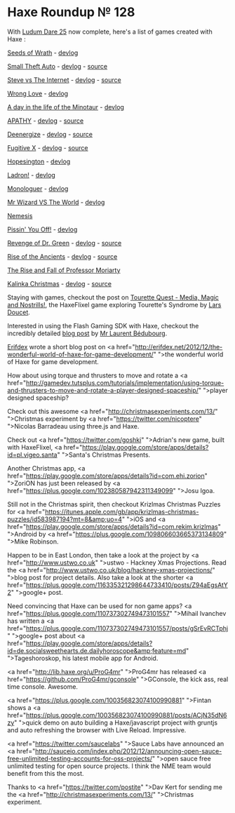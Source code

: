 [_template]: roundup.html
# Haxe Roundup № 128

With [Ludum Dare 25][link 1] now complete, here's a list of games created with Haxe :

[Seeds of Wrath][link 2] - [devlog][link 3]

[Small Theft Auto][link 4] - [devlog][link 5] - [source][link 6]

[Steve vs The Internet][link 7] - [devlog][link 8] - [source][link 9]

[Wrong Love][link 10] - [devlog][link 11]

[A day in the life of the Minotaur][link 12] - [devlog][link 13]

[APATHY][link 14] - [devlog][link 15] - [source][link 16]

[Deenergize][link 17] - [devlog][link 18] - [source][link 19]

[Fugitive X][link 20] - [devlog][link 21] - [source][link 22]

[Hopesington][link 23] - [devlog][link 24]

[Ladron!][link 25] - [devlog][link 26]

[Monologuer][link 27] - [devlog][link 28]

[Mr Wizard VS The World][link 29] - [devlog][link 30]

[Nemesis][link 31]

[Pissin' You Off!][link 32] - [devlog][link 33]

[Revenge of Dr. Green][link 34] - [devlog][link 35] - [source][link 36]

[Rise of the Ancients][link 37] - [devlog][link 38] - [source][link 39]

[The Rise and Fall of Professor Moriarty][link 40]

[Kalinka Christmas][link 41] - [devlog][link 42] - [source][link 43]

Staying with games, checkout the post on [Tourette Quest - Media, Magic and Nostrills!][link 44], the HaxeFlixel game exploring Tourette's Syndrome by [Lars Doucet][link 45].

Interested in using the Flash Gaming SDK with Haxe, checkout the incredibly detailed [blog post][link 46] by [Mr Laurent Bédubourg][link 47].

[Erifdex][link 48] wrote a short blog post on <a href="http://erifdex.net/2012/12/the-wonderful-world-of-haxe-for-game-development/" ">the wonderful world of Haxe for game development</a>.

How about using torque and thrusters to move and rotate a <a href="http://gamedev.tutsplus.com/tutorials/implementation/using-torque-and-thrusters-to-move-and-rotate-a-player-designed-spaceship/" ">player designed spaceship</a>?

Check out this awesome <a href="http://christmasexperiments.com/13/" ">Christmas experiment</a> by <a href="https://twitter.com/nicoptere" ">Nicolas Barradeau</a> using three.js and Haxe.

Check out <a href="https://twitter.com/goshki" ">Adrian's</a> new game, built with HaxeFlixel, <a href="https://play.google.com/store/apps/details?id=pl.vigeo.santa" ">Santa's Christmas Presents</a>.

Another Christmas app, <a href="https://play.google.com/store/apps/details?id=com.ehi.zorion" ">ZoriON</a> has just been released by <a href="https://plus.google.com/102380587942311349099" ">Josu Igoa</a>.

Still not in the Christmas spirit, then checkout Krizlmas Christmas Puzzles for <a href="https://itunes.apple.com/gb/app/krizlmas-christmas-puzzles/id583987194?mt=8&amp;uo=4" ">iOS</a> and <a href="https://play.google.com/store/apps/details?id=com.rekim.krizlmas" ">Android</a> by <a href="https://plus.google.com/109806603665373134809" ">Mike Robinson</a>.

Happen to be in East London, then take a look at the project by <a href="http://www.ustwo.co.uk" ">ustwo</a> -  Hackney Xmas Projections. Read the <a href="http://www.ustwo.co.uk/blog/hackney-xmas-projections/" ">blog post</a> for project details. Also take a look at the shorter <a href="https://plus.google.com/116335321298644733410/posts/Z94aEgsAtY2" ">google+ post</a>.

Need convincing that Haxe can be used for non game apps? <a href="https://plus.google.com/110737302749473101557" ">Mihail Ivanchev</a> has written a <a href="https://plus.google.com/110737302749473101557/posts/gSrEvRCTphj" ">google+ post</a> about <a href="https://play.google.com/store/apps/details?id=de.socialsweethearts.de.dailyhoroscope&amp;feature=md" ">Tageshoroskop</a>, his latest mobile app for Android.

<a href="http://lib.haxe.org/u/ProG4mr" ">ProG4mr</a> has released <a href="https://github.com/ProG4mr/gconsole" ">GConsole</a>, the kick ass, real time console. Awesome.

<a href="https://plus.google.com/100356823074100990881" ">Fintan</a> shows a <a href="https://plus.google.com/100356823074100990881/posts/ACjN35dN6zy" ">quick demo on auto building</a> a Haxe/javascript project with gruntjs and auto refreshing the browser with Live Reload. Impressive.

<a href="https://twitter.com/saucelabs" ">Sauce Labs</a> have announced an <a href="http://sauceio.com/index.php/2012/12/announcing-open-sauce-free-unlimited-testing-accounts-for-oss-projects/" ">open sauce</a> free unlimited testing for open source projects. I think the NME team would benefit from this the most.

Thanks to <a href="https://twitter.com/postite" ">Dav Kert</a> for sending me the <a href="http://christmasexperiments.com/13/" ">Christmas experiment</a>.

[link 1]: http://www.ludumdare.com/compo/ "Ludum Dare 25"
[link 2]: http://01101101.fr/ld25/play/ "Seeds of Wrath"
[link 3]: http://01101101.fr/ld25/ "devlog"
[link 4]: http://www.ludumdare.com/compo/ludum-dare-25/?action=preview&amp;uid=8497 "Small Theft Auto"
[link 5]: http://www.ludumdare.com/compo/category/ld-25/?author_name=ncannasse "devlog"
[link 6]: http://github.com/ncannasse/ld25 "source"
[link 7]: http://www.ludumdare.com/compo/ludum-dare-25/?action=preview&amp;uid=18364 "Steve vs The Internet"
[link 8]: http://www.ludumdare.com/compo/author/tophattedcoder/ "devlog"
[link 9]: https://github.com/TopHattedCoder/ludum-dare-25 "source"
[link 10]: http://www.ludumdare.com/compo/ludum-dare-25/?action=preview&amp;uid=4506 "Wrong Love"
[link 11]: http://www.ludumdare.com/compo/category/ld-25/?author_name=cornedor "devlog"
[link 12]: http://www.ludumdare.com/compo/ludum-dare-25/?action=preview&amp;uid=2085 "A day in the life of the Minotaur"
[link 13]: http://www.ludumdare.com/compo/category/ld-25/?author_name=jfroco "devlog"
[link 14]: http://www.ludumdare.com/compo/ludum-dare-25/?action=preview&amp;uid=7263 "APATHY"
[link 15]: http://www.ludumdare.com/compo/category/ld-25/?author_name=pbdiode "devlog"
[link 16]: https://github.com/zombified/ld48-25 "source"
[link 17]: http://www.ludumdare.com/compo/ludum-dare-25/?action=preview&amp;uid=13909 "Deenergize"
[link 18]: http://www.ludumdare.com/compo/category/ld-25/?author_name=derevensky "devlog"
[link 19]: https://github.com/nka1024/de-energize "source"
[link 20]: http://www.ludumdare.com/compo/ludum-dare-25/?action=preview&amp;uid=1186 "Fugitive X"
[link 21]: http://www.ludumdare.com/compo/category/ld-25/?author_name=frosty "devlog"
[link 22]: http://fleacircusgames.com/fugitive-x/fugitive.snax "source"
[link 23]: http://www.ludumdare.com/compo/ludum-dare-25/?action=preview&amp;uid=5283 "Hopesington"
[link 24]: http://www.ludumdare.com/compo/category/ld-25/?author_name=norgg "devlog"
[link 25]: http://www.ludumdare.com/compo/ludum-dare-25/?action=preview&amp;uid=17844 "Ladron!"
[link 26]: http://www.ludumdare.com/compo/category/ld-25/?author_name=rukbotto "devlog"
[link 27]: http://www.ludumdare.com/compo/ludum-dare-25/?action=preview&amp;uid=2661 "Monologuer"
[link 28]: http://www.ludumdare.com/compo/category/ld-25/?author_name=devenger "devlog"
[link 29]: http://www.ludumdare.com/compo/ludum-dare-25/?action=preview&amp;uid=5267 "Mr Wizard VS The World"
[link 30]: http://www.ludumdare.com/compo/category/ld-25/?author_name=jacic "devlog"
[link 31]: http://www.ludumdare.com/compo/ludum-dare-25/?action=preview&amp;uid=9921 "Nemesis"
[link 32]: http://www.ludumdare.com/compo/ludum-dare-25/?action=preview&amp;uid=15244 "Pissin&#8217; You Off!"
[link 33]: http://www.ludumdare.com/compo/category/ld-25/?author_name=bereuge "devlog"
[link 34]: http://www.ludumdare.com/compo/ludum-dare-25/?action=preview&amp;uid=18291 "Revenge of Dr. Green"
[link 35]: http://www.ludumdare.com/compo/category/ld-25/?author_name=boenahhh "devlog"
[link 36]: https://github.com/boena/ld25-tables-turned "source"
[link 37]: http://www.ludumdare.com/compo/ludum-dare-25/?action=preview&amp;uid=8475 "Rise of the Ancients"
[link 38]: http://www.ludumdare.com/compo/category/ld-25/?author_name=jah2488 "devlog"
[link 39]: https://github.com/jah2488/LD25 "source"
[link 40]: http://www.ludumdare.com/compo/ludum-dare-25/?action=preview&amp;uid=19592 "The Rise and Fall of Professor Moriarty"
[link 41]: http://www.ludumdare.com/compo/ludum-dare-25/?action=preview&amp;uid=19334 "Kalinka Christmas"
[link 42]: http://www.ludumdare.com/compo/category/ld-25/?author_name=serebroff "devlog"
[link 43]: https://github.com/nulld/dl25 "source"
[link 44]: http://www.fortressofdoors.com/2012/12/tourette-quest-media-magic-and-nostrils.html "Tourette Quest - Media, Magic and Nostrills!"
[link 45]: https://twitter.com/larsiusprime "Lars Doucet"
[link 46]: http://labe.me/en/blog/posts/2012-12-17-flash-haxe-gaming-sdk.html#.UNHw9xFWySp "blog post"
[link 47]: https://twitter.com/labe_me "Mr Laurent Bédubourg"
[link 48]: https://twitter.com/Erifdex "Erifdex"

